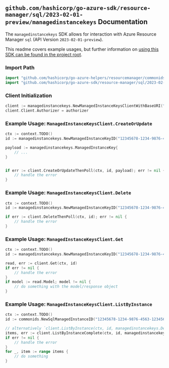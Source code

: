 
## `github.com/hashicorp/go-azure-sdk/resource-manager/sql/2023-02-01-preview/managedinstancekeys` Documentation

The `managedinstancekeys` SDK allows for interaction with Azure Resource Manager `sql` (API Version `2023-02-01-preview`).

This readme covers example usages, but further information on [using this SDK can be found in the project root](https://github.com/hashicorp/go-azure-sdk/tree/main/docs).

### Import Path

```go
import "github.com/hashicorp/go-azure-helpers/resourcemanager/commonids"
import "github.com/hashicorp/go-azure-sdk/resource-manager/sql/2023-02-01-preview/managedinstancekeys"
```


### Client Initialization

```go
client := managedinstancekeys.NewManagedInstanceKeysClientWithBaseURI("https://management.azure.com")
client.Client.Authorizer = authorizer
```


### Example Usage: `ManagedInstanceKeysClient.CreateOrUpdate`

```go
ctx := context.TODO()
id := managedinstancekeys.NewManagedInstanceKeyID("12345678-1234-9876-4563-123456789012", "example-resource-group", "managedInstanceName", "keyName")

payload := managedinstancekeys.ManagedInstanceKey{
	// ...
}


if err := client.CreateOrUpdateThenPoll(ctx, id, payload); err != nil {
	// handle the error
}
```


### Example Usage: `ManagedInstanceKeysClient.Delete`

```go
ctx := context.TODO()
id := managedinstancekeys.NewManagedInstanceKeyID("12345678-1234-9876-4563-123456789012", "example-resource-group", "managedInstanceName", "keyName")

if err := client.DeleteThenPoll(ctx, id); err != nil {
	// handle the error
}
```


### Example Usage: `ManagedInstanceKeysClient.Get`

```go
ctx := context.TODO()
id := managedinstancekeys.NewManagedInstanceKeyID("12345678-1234-9876-4563-123456789012", "example-resource-group", "managedInstanceName", "keyName")

read, err := client.Get(ctx, id)
if err != nil {
	// handle the error
}
if model := read.Model; model != nil {
	// do something with the model/response object
}
```


### Example Usage: `ManagedInstanceKeysClient.ListByInstance`

```go
ctx := context.TODO()
id := commonids.NewSqlManagedInstanceID("12345678-1234-9876-4563-123456789012", "example-resource-group", "managedInstanceName")

// alternatively `client.ListByInstance(ctx, id, managedinstancekeys.DefaultListByInstanceOperationOptions())` can be used to do batched pagination
items, err := client.ListByInstanceComplete(ctx, id, managedinstancekeys.DefaultListByInstanceOperationOptions())
if err != nil {
	// handle the error
}
for _, item := range items {
	// do something
}
```
